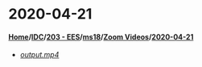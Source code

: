 # 2020-04-21
#### [Home](../../../../..)/[IDC](../../../..)/[203 - EES](../../..)/[ms18](../..)/[Zoom Videos](..)/[2020-04-21]()
- [_output.mp4_](output.mp4)
